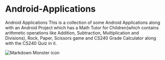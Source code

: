 # Android-Applications
Android Applications
This is a collection of some Android Applications along with an Android Project which has a Math Tutor for Children(which contains arithmetic operations like Addition, Subtraction, Multiplication and Divisions), Rock, Paper, Scissors
game and CS240 Grade Calculator along with the CS240 Quiz in it.


<img src="https://github.com/desamsetti/desamsetti.github.io/blob/master/img/androidMainApplication.gif?raw=true"
     alt="Markdown Monster icon"
     style="float: left; margin-right: 10px;" />
